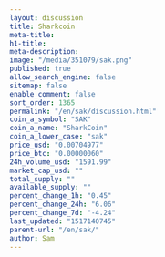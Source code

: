 ```yaml
---
layout: discussion
title: Sharkcoin
meta-title: 
h1-title: 
meta-description: 
image: "/media/351079/sak.png"
published: true
allow_search_engine: false
sitemap: false
enable_comment: false
sort_order: 1365
permalink: "/en/sak/discussion.html"
coin_a_symbol: "SAK"
coin_a_name: "SharkCoin"
coin_a_lower_case: "sak"
price_usd: "0.00704977"
price_btc: "0.00000060"
24h_volume_usd: "1591.99"
market_cap_usd: ""
total_supply: ""
available_supply: ""
percent_change_1h: "0.45"
percent_change_24h: "6.06"
percent_change_7d: "-4.24"
last_updated: "1517140745"
parent-url: "/en/sak/"
author: Sam
---
```


